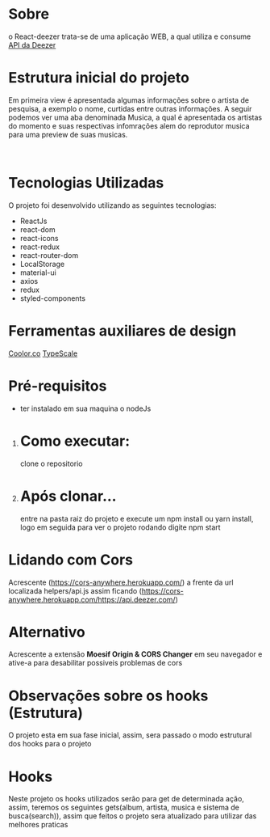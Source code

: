# Sobre

o React-deezer trata-se de uma aplicação WEB, a qual utiliza e consume [API da Deezer](https://developers.deezer.com/)

# Estrutura inicial do projeto

Em primeira view é apresentada algumas informações sobre o artista de pesquisa, a exemplo o nome, curtidas entre outras informações.
A seguir podemos ver uma aba denominada Musica, a qual é apresentada os artistas do momento e suas respectivas infomrações alem do reprodutor musica para uma preview de suas musicas.

<br>

# Tecnologias Utilizadas

O projeto foi desenvolvido utilizando as seguintes tecnologias:

-   ReactJs<br>
-   react-dom
-   react-icons
-   react-redux
-   react-router-dom
-   LocalStorage
-   material-ui
-   axios
-   redux
-   styled-components

# Ferramentas auxiliares de design

[Coolor.co](https://coolors.co/)
[TypeScale](https://type-scale.com/)

# **Pré-requisitos**

-   ter instalado em sua maquina o nodeJs

1. # Como executar:
    clone o repositorio
2. # Após clonar...
    entre na pasta raiz do projeto e execute um npm install ou yarn install, logo em seguida para ver o projeto rodando digite npm start

# Lidando com Cors

Acrescente (https://cors-anywhere.herokuapp.com/) a frente da url localizada helpers/api.js assim ficando (https://cors-anywhere.herokuapp.com/https://api.deezer.com/)

# Alternativo

Acrescente a extensão <strong>Moesif Origin & CORS Changer</strong> em seu navegador e ative-a para desabilitar possiveis problemas de cors

# Observações sobre os hooks (Estrutura)

O projeto esta em sua fase inicial, assim, sera passado o modo estrutural dos hooks para o projeto

# Hooks

Neste projeto os hooks utilizados serão para get de determinada ação, assim, teremos os seguintes gets(album, artista, musica e sistema de busca(search)), assim que feitos o projeto sera atualizado para utilizar das melhores praticas
